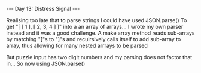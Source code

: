 --- Day 13: Distress Signal ---

Realising too late that to parse strings I could have used JSON.parse()
To get "[ [ 1 ], [ 2, 3, 4 ] ]" into a an array of arrays...
I wrote my own parser instead and it was a good challenge.
A make array method reads sub-arrays by matching "["s to "]"s and reculrsively calls itself to add sub-array to array,
thus allowing for many nested arrrays to be parsed

But puzzle input has two digit numbers and my parsing does not factor that in...
So now using JSON.parse()
